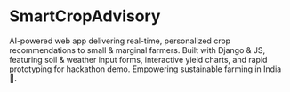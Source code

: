 # SmartCropAdvisory
AI-powered web app delivering real-time, personalized crop recommendations to small &amp; marginal farmers. Built with Django &amp; JS, featuring soil &amp; weather input forms, interactive yield charts, and rapid prototyping for hackathon demo. Empowering sustainable farming in India 🌾.
